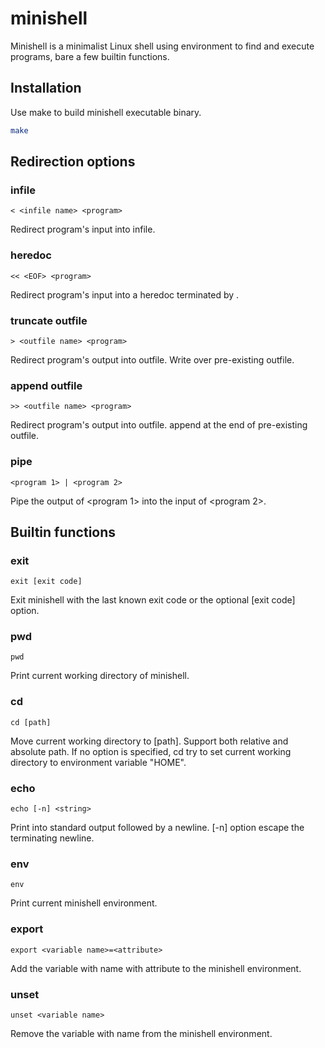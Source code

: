 # minishell

Minishell is a minimalist Linux shell using environment to find and execute programs, bare a few builtin functions.


## Installation

Use make to build minishell executable binary.

```bash
make
```


## Redirection options

### infile
```
< <infile name> <program>
```
Redirect program's input into infile.

### heredoc
```
<< <EOF> <program>
```
Redirect program's input into a heredoc terminated by <EOF>.

### truncate outfile
```
> <outfile name> <program>
```
Redirect program's output into outfile. Write over pre-existing outfile.

### append outfile
```
>> <outfile name> <program>
```
Redirect program's output into outfile. append at the end of pre-existing outfile.

### pipe
```
<program 1> | <program 2>
```
Pipe the output of <program 1> into the input of <program 2>.


## Builtin functions

### exit
```
exit [exit code]
```
Exit minishell with the last known exit code or the optional [exit code] option.

### pwd
```
pwd
```
Print current working directory of minishell.

### cd
```
cd [path]
```
Move current working directory to [path]. Support both relative and absolute path. If no option is specified, cd try to set current working directory to environment variable "HOME".

### echo
```
echo [-n] <string>
```
Print <string> into standard output followed by a newline. [-n] option escape the terminating newline.

### env
```
env
```
Print current minishell environment.

### export
```
export <variable name>=<attribute>
```
Add the variable with name <variable name> with attribute <attribute> to the minishell environment.

### unset
```
unset <variable name>
```
Remove the variable with name <variable name> from the minishell environment.
